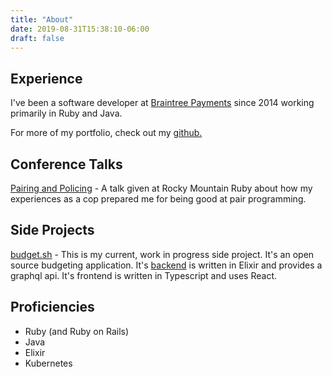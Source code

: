 ```yaml
---
title: "About"
date: 2019-08-31T15:38:10-06:00
draft: false
---
```


## Experience

I've been a software developer at [Braintree Payments](https://braintreepayments.com) since 2014 working primarily in Ruby and Java.

For more of my portfolio, check out my [github.](https://github.com/djquan)

## Conference Talks

[Pairing and Policing](https://www.youtube.com/watch?v=NgGaO92oIGg) - A talk given at Rocky Mountain Ruby about how my experiences as a cop prepared me for being good at pair programming.

## Side Projects

[budget.sh](https://budget.sh) - This is my current, work in progress side project. It's an open source budgeting application. It's [backend](https://api.budget.sh) is written in Elixir and provides a graphql api. It's frontend is written in Typescript and uses React.

## Proficiencies

* Ruby (and Ruby on Rails)
* Java
* Elixir
* Kubernetes

